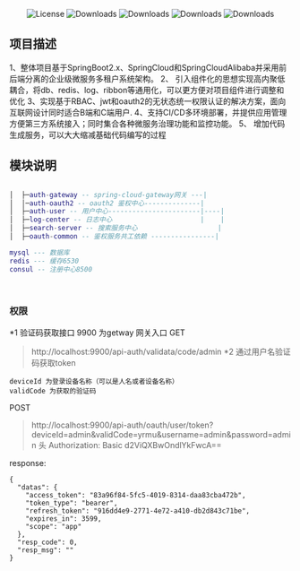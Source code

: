 

<p align="center">
  <img src='https://img.shields.io/badge/license-Apache%202-4EB1BA.svg' alt='License'/>
  <img src="https://img.shields.io/badge/Spring%20Boot-2.1.12.RELEASE-blue" alt="Downloads"/>
  <img src="https://img.shields.io/badge/Spring%20Cloud-Greenwich.SR5-blue" alt="Downloads"/>
  <img src="https://img.shields.io/badge/Spring%20Cloud%20Alibaba-2.1.1.RELEASE-blue" alt="Downloads"/>
  <img src="https://img.shields.io/badge/Layui-EasyWeb-yellowgreen" alt="Downloads"/>
</p>

## 项目描述
1、整体项目基于SpringBoot2.x、SpringCloud和SpringCloudAlibaba并采用前后端分离的企业级微服务多租户系统架构。
2、 引入组件化的思想实现高内聚低耦合，将db、redis、log、ribbon等通用化，可以更方便对项目组件进行调整和优化
3、实现基于RBAC、jwt和oauth2的无状态统一权限认证的解决方案，面向互联网设计同时适合B端和C端用户.
4、支持CI/CD多环境部署，并提供应用管理方便第三方系统接入；同时集合各种微服务治理功能和监控功能。
5、 增加代码生成服务，可以大大缩减基础代码编写的过程
##  模块说明

```lua

│  ├─auth-gateway -- spring-cloud-gateway网关 ---|
│  │─auth-oauth2 -- oauth2 鉴权中心--------------|
│  ├─auth-user -- 用户中心-----------------------|----|
│  ├─log-center -- 日志中心                      |    |
│  ├─search-server -- 搜索服务中心                    |
│  ├─oauth-common -- 鉴权服务共工依赖 ----------------|       

mysql --- 数据库
redis --- 缓存6530
consul -- 注册中心8500
```

&nbsp;

### 权限
*1  验证码获取接口
9900 为getway 网关入口
GET
> http://localhost:9900/api-auth/validata/code/admin
*2  通过用户名验证码获取token
```
deviceId 为登录设备名称（可以是人名或者设备名称）
validCode 为获取的验证码
```
POST
>http://localhost:9900/api-auth/oauth/user/token?deviceId=admin&validCode=yrmu&username=admin&password=admin
>头 Authorization: Basic d2ViQXBwOndlYkFwcA==

response:
```
{
  "datas": {
    "access_token": "83a96f84-5fc5-4019-8314-daa83cba472b",
    "token_type": "bearer",
    "refresh_token": "916dd4e9-2771-4e72-a410-db2d843c71be",
    "expires_in": 3599,
    "scope": "app"
  },
  "resp_code": 0,
  "resp_msg": ""
}
```

